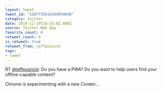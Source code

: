 ```yaml
---
layout: tweet
tweet_id: "1207735610364059648"
category: twitter
date: 2019-12-19T18:53:02.000Z
source: Twitter Web App
favorite_count: 0
retweet_count: 0
is_retweet: true
retweet_from: jeffposnick
tags:
- tweet
---
```


RT [@jeffposnick](https://twitter.com/@jeffposnick): Do you have a PWA? Do you want to help users find your offline-capable content?

Chrome is experimenting with a new Conten…
